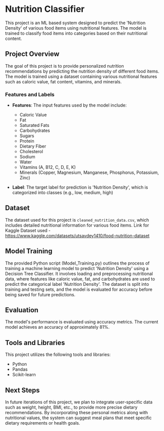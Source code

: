 # Nutrition Classifier

This project is an ML based system designed to predict the 'Nutrition Density' of various food items using nutritional features. The model is trained to classify food items into categories based on their nutritional content.

## Project Overview

The goal of this project is to provide personalized nutrition recommendations by predicting the nutrition density of different food items. The model is trained using a dataset containing various nutritional features such as caloric value, fat content, vitamins, and minerals.

### Features and Labels

- **Features**: The input features used by the model include:
  - Caloric Value
  - Fat
  - Saturated Fats
  - Carbohydrates
  - Sugars
  - Protein
  - Dietary Fiber
  - Cholesterol
  - Sodium
  - Water
  - Vitamins (A, B12, C, D, E, K)
  - Minerals (Copper, Magnesium, Manganese, Phosphorus, Potassium, Zinc)

- **Label**: The target label for prediction is 'Nutrition Density', which is categorized into classes (e.g., low, medium, high)

## Dataset

The dataset used for this project is `cleaned_nutrition_data.csv`, which includes detailed nutritional information for various food items.
Link for Kaggle Dataset used - https://www.kaggle.com/datasets/utsavdey1410/food-nutrition-dataset

## Model Training
The provided Python script (Model_Training.py) outlines the process of training a machine learning model to predict 'Nutrition Density' using a Decision Tree Classifier. It involves loading and preprocessing nutritional data, where features like caloric value, fat, and carbohydrates are used to predict the categorical label 'Nutrition Density'. The dataset is split into training and testing sets, and the model is evaluated for accuracy before being saved for future predictions.

## Evaluation
The model's performance is evaluated using accuracy metrics. The current model achieves an accuracy of approximately 81%.

## Tools and Libraries
This project utilizes the following tools and libraries:
- Python
- Pandas
- Scikit-learn
  
## Next Steps
In future iterations of this project, we plan to integrate user-specific data such as weight, height, BMI, etc., to provide more precise dietary recommendations. By incorporating these personal metrics along with nutritional values, the system can suggest meal plans that meet specific dietary requirements or health goals.
